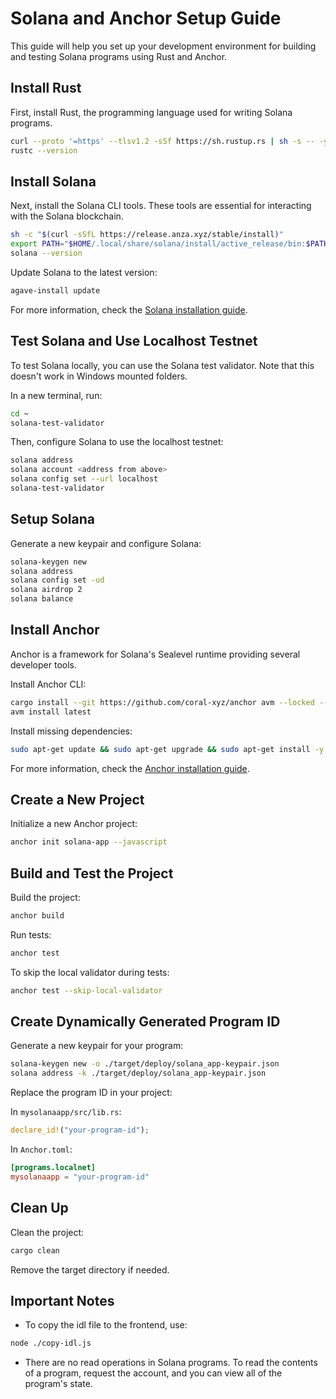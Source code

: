 # Solana and Anchor Setup Guide

This guide will help you set up your development environment for building and testing Solana programs using Rust and Anchor.

## Install Rust

First, install Rust, the programming language used for writing Solana programs.

```bash
curl --proto '=https' --tlsv1.2 -sSf https://sh.rustup.rs | sh -s -- -y
rustc --version
```

## Install Solana

Next, install the Solana CLI tools. These tools are essential for interacting with the Solana blockchain.

```bash
sh -c "$(curl -sSfL https://release.anza.xyz/stable/install)"
export PATH="$HOME/.local/share/solana/install/active_release/bin:$PATH"
solana --version
```

Update Solana to the latest version:

```bash
agave-install update
```

For more information, check the [Solana installation guide](https://solana.com/docs/intro/installation).

## Test Solana and Use Localhost Testnet

To test Solana locally, you can use the Solana test validator. Note that this doesn't work in Windows mounted folders.

In a new terminal, run:

```bash
cd ~
solana-test-validator
```

Then, configure Solana to use the localhost testnet:

```bash
solana address
solana account <address from above>
solana config set --url localhost
solana-test-validator
```

## Setup Solana

Generate a new keypair and configure Solana:

```bash
solana-keygen new
solana address
solana config set -ud
solana airdrop 2
solana balance
```

## Install Anchor

Anchor is a framework for Solana's Sealevel runtime providing several developer tools.

Install Anchor CLI:

```bash
cargo install --git https://github.com/coral-xyz/anchor avm --locked --force
avm install latest
```

Install missing dependencies:

```bash
sudo apt-get update && sudo apt-get upgrade && sudo apt-get install -y pkg-config build-essential libudev-dev libssl-dev
```

For more information, check the [Anchor installation guide](https://www.anchor-lang.com/docs/installation).

## Create a New Project

Initialize a new Anchor project:

```bash
anchor init solana-app --javascript
```

## Build and Test the Project

Build the project:

```bash
anchor build
```

Run tests:

```bash
anchor test
```

To skip the local validator during tests:

```bash
anchor test --skip-local-validator
```

## Create Dynamically Generated Program ID

Generate a new keypair for your program:

```bash
solana-keygen new -o ./target/deploy/solana_app-keypair.json
solana address -k ./target/deploy/solana_app-keypair.json
```

Replace the program ID in your project:

In `mysolanaapp/src/lib.rs`:

```rust
declare_id!("your-program-id");
```

In `Anchor.toml`:

```toml
[programs.localnet]
mysolanaapp = "your-program-id"
```

## Clean Up

Clean the project:

```bash
cargo clean
```

Remove the target directory if needed.

## Important Notes

- To copy the idl file to the frontend, use:

```bash
node ./copy-idl.js
```

- There are no read operations in Solana programs. To read the contents of a program, request the account, and you can view all of the program's state.
